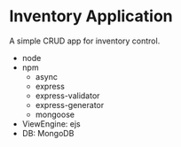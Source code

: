 # Inventory Application

A simple CRUD app for inventory control.

- node
- npm
  - async
  - express
  - express-validator
  - express-generator
  - mongoose
- ViewEngine: ejs
- DB: MongoDB
